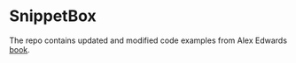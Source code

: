# SnippetBox

The repo contains updated and modified code examples from Alex Edwards [book](https://lets-go.alexedwards.net/).
